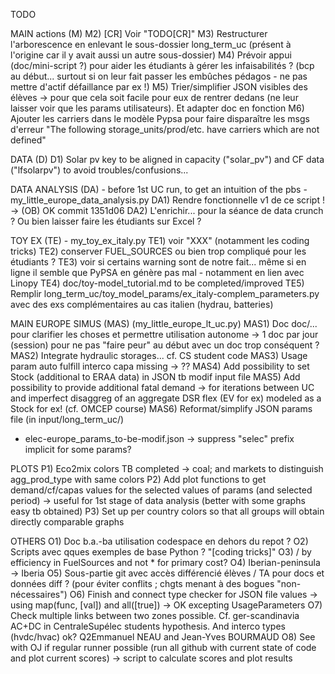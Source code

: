 
TODO

MAIN actions (M)
M2) [CR] Voir "TODO[CR]"
M3) Restructurer l'arborescence en enlevant le sous-dossier long_term_uc (présent à l'origine car il y avait aussi un autre sous-dossier)
M4) Prévoir appui (doc/mini-script ?) pour aider les étudiants à gérer les infaisabilités ? (bcp au début... surtout si on leur fait passer les embûches pédagos - ne pas mettre d'actif défaillance par ex !)
M5) Trier/simplifier JSON visibles des élèves -> pour que cela soit facile pour eux de rentrer dedans (ne leur laisser voir que les params utilisateurs). Et adapter doc en fonction
M6) Ajouter les carriers dans le modèle Pypsa pour faire disparaître les msgs d'erreur "The following storage_units/prod/etc. have carriers which are not defined"

DATA (D)
D1) Solar pv key to be aligned in capacity ("solar_pv") and CF data ("lfsolarpv") to avoid troubles/confusions...

DATA ANALYSIS (DA) - before 1st UC run, to get an intuition of the pbs - my_little_europe_data_analysis.py
DA1) Rendre fonctionnelle v1 de ce script !
-> (OB) OK commit 1351d06
DA2) L'enrichir... pour la séance de data crunch ? Ou bien laisser faire les étudiants sur Excel ?

TOY EX (TE) - my_toy_ex_italy.py
TE1) voir "XXX" (notamment les coding tricks)
TE2) conserver FUEL_SOURCES ou bien trop compliqué pour les étudiants ?
TE3) voir si certains warning sont de notre fait... même si en ligne il semble que PyPSA en génère pas mal - notamment en lien avec Linopy
TE4) doc/toy-model_tutorial.md to be completed/improved
TE5) Remplir long_term_uc/toy_model_params/ex_italy-complem_parameters.py avec des exs complémentaires au cas italien (hydrau, batteries)

MAIN EUROPE SIMUS (MAS) (my_little_europe_lt_uc.py)
MAS1) Doc doc/... pour clarifier les choses et permettre utilisation autonome
-> 1 doc par jour (session) pour ne pas "faire peur" au début avec un doc trop conséquent ?
MAS2) Integrate hydraulic storages... cf. CS student code
MAS3) Usage param auto fulfill interco capa missing -> ??
MAS4) Add possibility to set Stock (additional to ERAA data) in JSON tb modif input file
MAS5) Add possibility to provide additional fatal demand -> for iterations between UC and imperfect disaggreg of an aggregate DSR flex (EV for ex) modeled as a Stock for ex! (cf. OMCEP course)
MAS6) Reformat/simplify JSON params file (in input/long_term_uc/)
* elec-europe_params_to-be-modif.json -> suppress "selec" prefix implicit for some params?

PLOTS
P1) Eco2mix colors TB completed -> coal; and markets to distinguish agg_prod_type with same colors
P2) Add plot functions to get demand/cf/capas values for the selected values of params (and selected period) -> useful for 1st stage of data analysis (better with some graphs easy tb obtained)
P3) Set up per country colors so that all groups will obtain directly comparable graphs

OTHERS
O1) Doc b.a.-ba utilisation codespace en dehors du repot ?
O2) Scripts avec qques exemples de base Python ? "[coding tricks]"
O3) / by efficiency in FuelSources and not * for primary cost?
O4) Iberian-peninsula -> Iberia
O5) Sous-partie git avec accès différencié élèves / TA pour docs et données diff ?
(pour éviter conflits ; chgts menant à des bogues "non-nécessaires")
O6) Finish and connect type checker for JSON file values -> using map(func, [val]) and all([true])
-> OK excepting UsageParameters
O7) Check multiple links between two zones possible. Cf. ger-scandinavia AC+DC in CentraleSupélec students hypothesis. And interco types (hvdc/hvac) ok? Q2Emmanuel NEAU and Jean-Yves BOURMAUD
O8) See with OJ if regular runner possible (run all github with current state of code and plot current scores) -> script to calculate scores and plot results
